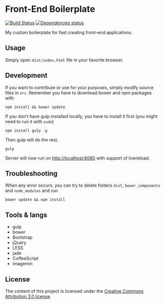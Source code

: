 # Front-End Boilerplate

[![Build Status](https://travis-ci.org/hom3r/front-boilerplate.svg?branch=master)](https://travis-ci.org/hom3r/front-boilerplate)
[![Dependencies status](https://david-dm.org/hom3r/front-boilerplate.svg)](https://david-dm.org/hom3r/front-boilerplate)

My custom boilerplate for fast creating front-end applications.

## Usage
Simply open `dist/index.html` file in your favorite browser.

## Development
If you want to contribute or use for your purposes, simply modify source files in `src`. Remember you have to download bower and npm packages with
```
npm install && bower update
```

If you don't have gulp installed locally, you have to install it first (you might need to run it with `sudo`)
```
npm install gulp -g
```

Then gulp will do the rest.
```{bash}
gulp
```

Server will now run on [http://localhost:8080](http://localhost:8080) with support of livereload.

## Troubleshooting
When any error occurs, you can try to delete folders `dist`, `bower_components` and `node_modules` and run
```
bower update && npm install
```

## Tools & langs
* gulp
* bower
* Bootstrap
* jQuery
* LESS
* jade
* CoffeeScript
* imagemin


## License

The content of this project is licensed under the [Creative Commons Attribution 3.0 license](http://creativecommons.org/licenses/by/3.0/us/deed.en_US).
